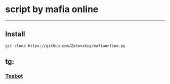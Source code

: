 # script by mafia online
___
## **Install**

```bash
git clone https://github.com/Zakovskiy/mafiaonline.py
```
## tg:
### [Teabot](https://t.me/TeaBot_maf)